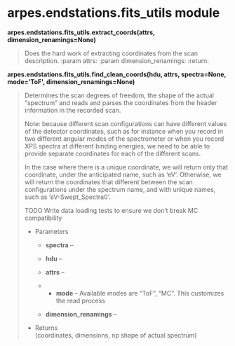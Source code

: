 # arpes.endstations.fits\_utils module

**arpes.endstations.fits\_utils.extract\_coords(attrs,
dimension\_renamings=None)**

> Does the hard work of extracting coordinates from the scan
> description. :param attrs: :param dimension\_renamings: :return:

**arpes.endstations.fits\_utils.find\_clean\_coords(hdu, attrs,
spectra=None, mode='ToF', dimension\_renamings=None)**

> Determines the scan degrees of freedom, the shape of the actual
> “spectrum” and reads and parses the coordinates from the header
> information in the recorded scan.
> 
> Note: because different scan configurations can have different values
> of the detector coordinates, such as for instance when you record in
> two different angular modes of the spectrometer or when you record XPS
> spectra at different binding energies, we need to be able to provide
> separate coordinates for each of the different scans.
> 
> In the case where there is a unique coordinate, we will return only
> that coordinate, under the anticipated name, such as ‘eV’. Otherwise,
> we will return the coordinates that different between the scan
> configurations under the spectrum name, and with unique names, such as
> ‘eV-Swept\_Spectra0’.
> 
> TODO Write data loading tests to ensure we don’t break MC
> compatibility
> 
>   - Parameters
>     
>       - **spectra** –
>     
>       - **hdu** –
>     
>       - **attrs** –
>     
>       -   - **mode** – Available modes are “ToF”, “MC”. This
>             customizes  
>             the read process
>     
>       - **dimension\_renamings** –
> 
>   - Returns  
>     (coordinates, dimensions, np shape of actual spectrum)
